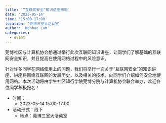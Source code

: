 ```yaml
---
title: '“互联网安全”知识讲座来啦'
date: '2023-05-14'
time: '15:00-17:00'
location: '莞博三室大活动室'
author: 'Wenhao Lan'
categories:
  - event
---
```


莞博社区与计算机协会想通过举行此次互联网知识讲座，让同学们了解基础的互联网安全知识，并且提高在使用网络过程中的风险意识。

针对许多同学在网络使用上的问题，我们将举行一次关于“互联网安全”的知识讲座，讲座将围绕互联网的发展历史，以及相关的技术，向同学们介绍如何安全地使用网络。本次活动将由学生社区知行学院莞博分院与计算机协会联合举办，欢迎各位同学积极报名！

- 时间：
  - 2023-05-14 15:00-17:00
- 活动形式：线下
  - 地点：莞博三室大活动室
